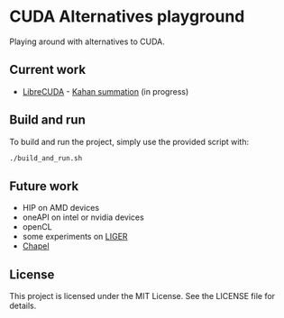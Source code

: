 # CUDA Alternatives playground

Playing around with alternatives to CUDA.

## Current work

- [LibreCUDA](https://github.com/mikex86/LibreCuda) - [Kahan summation](https://en.wikipedia.org/wiki/Kahan_summation_algorithm) (in progress)

## Build and run

To build and run the project, simply use the provided script with:

```bash
./build_and_run.sh
```

## Future work

- HIP on AMD devices
- oneAPI on intel or nvidia devices
- openCL
- some experiments on [LIGER](https://github.com/linkedin/Liger-Kernel)
- [Chapel](https://chapel-lang.org/)

## License

This project is licensed under the MIT License. See the LICENSE file
for details.
